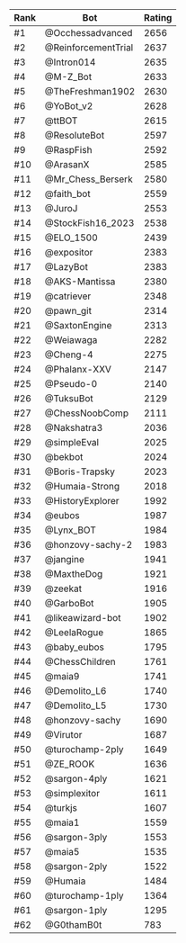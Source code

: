 Rank|Bot|Rating
---|---|---
#1|@Occhessadvanced|2656
#2|@ReinforcementTrial|2637
#3|@Intron014|2635
#4|@M-Z_Bot|2633
#5|@TheFreshman1902|2630
#6|@YoBot_v2|2628
#7|@ttBOT|2615
#8|@ResoluteBot|2597
#9|@RaspFish|2592
#10|@ArasanX|2585
#11|@Mr_Chess_Berserk|2580
#12|@faith_bot|2559
#13|@JuroJ|2553
#14|@StockFish16_2023|2538
#15|@ELO_1500|2439
#16|@expositor|2383
#17|@LazyBot|2383
#18|@AKS-Mantissa|2380
#19|@catriever|2348
#20|@pawn_git|2314
#21|@SaxtonEngine|2313
#22|@Weiawaga|2282
#23|@Cheng-4|2275
#24|@Phalanx-XXV|2147
#25|@Pseudo-0|2140
#26|@TuksuBot|2129
#27|@ChessNoobComp|2111
#28|@Nakshatra3|2036
#29|@simpleEval|2025
#30|@bekbot|2024
#31|@Boris-Trapsky|2023
#32|@Humaia-Strong|2018
#33|@HistoryExplorer|1992
#34|@eubos|1987
#35|@Lynx_BOT|1984
#36|@honzovy-sachy-2|1983
#37|@jangine|1941
#38|@MaxtheDog|1921
#39|@zeekat|1916
#40|@GarboBot|1905
#41|@likeawizard-bot|1902
#42|@LeelaRogue|1865
#43|@baby_eubos|1795
#44|@ChessChildren|1761
#45|@maia9|1741
#46|@Demolito_L6|1740
#47|@Demolito_L5|1730
#48|@honzovy-sachy|1690
#49|@Virutor|1687
#50|@turochamp-2ply|1649
#51|@ZE_ROOK|1636
#52|@sargon-4ply|1621
#53|@simplexitor|1611
#54|@turkjs|1607
#55|@maia1|1559
#56|@sargon-3ply|1553
#57|@maia5|1535
#58|@sargon-2ply|1522
#59|@Humaia|1484
#60|@turochamp-1ply|1364
#61|@sargon-1ply|1295
#62|@G0thamB0t|783
